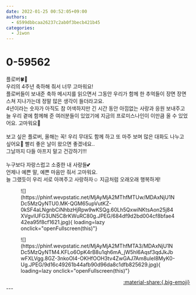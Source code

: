 ```yaml
---
date: 2022-01-25 00:52:05+09:00
authors:
  - 6599dbbcaa26237c2ab0f3becb421b45
categories:
  - Jiwon
---
```


# 0-59562

<div class="post-container" markdown="1">
<div class="content-container md-sidebar__scrollwrap" markdown="1">

플로버🍀💚<br>우리의 4주년 축하해 줘서 너무 고마워요!<br>플로버들이 보내준 축하 메시지를 읽으면서 그동안 우리가 함께 한 추억들이 장면 장면 스쳐 지나가는데 정말 많은 생각이 들더라고요.<br>4년이라는 숫자가 아직도 참 어색하지만 긴 시간 동안 아낌없는 사랑과 응원 보내주고 늘 우리 곁에 함께해 준 여러분들이 있었기에 지금의 프로미스나인이 이만큼 올 수 있었어요. 고마워요🤍<br><br>보고 싶은 플로버, 올해는 꼭! 우리 무대도 함께 하고 또 마주 보며 많은 대화도 나누고 싶어요🥺 빨리 좋은 날이 왔으면 좋겠네요..<br>그날까지 다들 아프지 말고 건강하기!!!<br><br>누구보다 자랑스럽고 소중한 내 사랑들💕<br>언제나 예쁜 말, 예쁜 마음만 줘서 고마워요.<br>늘 그랬듯이 우리 서로 아껴주고 사랑하자☺️ 지금처럼 오래오래 행복하게!
<figure markdown="1">
![](https://phinf.wevpstatic.net/MjAyMjA2MThfMTUw/MDAxNjU1NDc5MzQyNTU0.MK-QGM65upVutKZ-0kSF4aLNgnbCiNhbzHjRpw9wKSQg.60Lh5QxwiNKtsAon25j84XVgvlUFG3UN5C8rKWuRC80g.JPEG/684df9d2bd004cf8bfae442ea95f8cf1621.jpg){ loading=lazy onclick="openFullscreen(this)"}
</figure>

<figure markdown="1">
![](https://phinf.wevpstatic.net/MjAyMjA2MThfMTA3/MDAxNjU1NDc5MzQyNTM4.KFLo6OpK4rB8u1qh6mA_jW5hl6Aqsf3qdJkJbwFXLVgg.8GZ-3nkoOI4-OKHfOOH3tv4ZwGAJ7Am8uleI8MyK0-Ug.JPEG/9d16c49261b44afb90d96da8c1dfb825629.jpg){ loading=lazy onclick="openFullscreen(this)"}
</figure>


</div>
</div>

<div style="text-align: right;" markdown="1">
<a href="https://weverse.io/fromis9/artist/0-59562" style="text-align: right;">:material-share:{.big-emoji}</a>
</div>
---
